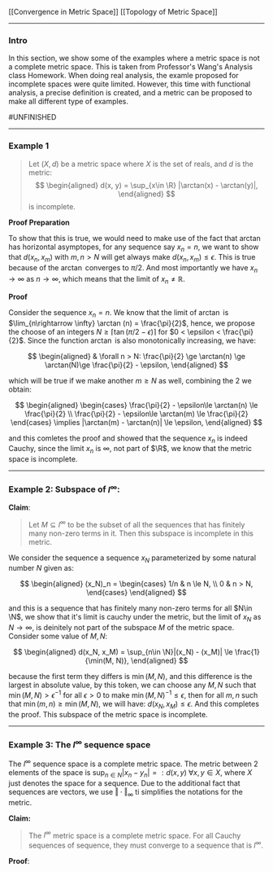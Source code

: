 [[Convergence in Metric Space]]
[[Topology of Metric Space]]

---
### **Intro**

In this section, we show some of the examples where a metric space is not a complete metric space. This is taken from Professor's Wang's Analysis class Homework. When doing real analysis, the examle proposed for incomplete spaces were quite limited. However, this time with functional analysis, a precise definition is created, and a metric can be proposed to make all different type of examples. 

#UNFINISHED

---
### **Example 1**

> Let $(X, d)$ be a metric space where $X$ is the set of reals, and $d$ is the metric: 
> $$
> \begin{aligned}
>     d(x, y) = \sup_{x\in \R} |\arctan(x) - \arctan(y)|,
> \end{aligned}
> $$
> is incomplete. 

**Proof Preparation**

To show that this is true, we would need to make use of the fact that $\arctan$ has horizontal asymptopes, for any sequence say $x_n = n$, we want to show that $d(x_n, x_m)$ with $m, n > N$ will get always make $d(x_n, x_m)\le \epsilon$. This is true because of the $\arctan$ converges to $\pi/2$. And most importantly we have $x_n\rightarrow \infty$ as $n\rightarrow \infty$, which means that the limit of $x_n\neq \mathbb R$.

**Proof**

Consider the sequence $x_n = n$. We know that the limit of $\arctan$ is $\lim_{n\rightarrow \infty} \arctan (n) = \frac{\pi}{2}$, hence, we propose the choose of an integers $N \ge \lceil \tan(\pi/2 - \epsilon)\rceil$ for $0 < \epsilon < \frac{\pi}{2}$. Since the function $\arctan$ is also monotonically increasing, we have: 

$$
\begin{aligned}
    & \forall n > N: 
    \frac{\pi}{2} \ge \arctan(n) \ge \arctan(N)\ge \frac{\pi}{2} - \epsilon, 
\end{aligned}
$$

which will be true if we make another $m \ge N$ as well, combining the 2 we obtain: 

$$
\begin{aligned}
    \begin{cases}
        \frac{\pi}{2} - \epsilon\le \arctan(n) \le \frac{\pi}{2}
        \\
        \frac{\pi}{2} - \epsilon\le \arctan(m) \le \frac{\pi}{2}
    \end{cases}
    \implies
    |\arctan(m) - \arctan(n)| \le \epsilon, 
\end{aligned}
$$

and this comletes the proof and showed that the sequence $x_n$ is indeed Cauchy, since the limit $x_n$ is $\infty$, not part of $\R$, we know that the metric space is incomplete. 

---
### **Example 2: Subspace of $l^\infty$**: 

**Claim**:
> Let $M\subseteq l^\infty$ to be the subset of all the sequences that has finitely many non-zero terms in it. Then this subspace is incomplete in this metric. 

We consider the sequence a sequence $x_N$ parameterized by some natural number $N$ given as: 

$$
\begin{aligned}
    (x_N)_n = \begin{cases}
        1/n & n \le N, 
        \\
        0 & n > N,
    \end{cases}
\end{aligned}
$$

and this is a sequence that has finitely many non-zero terms for all $N\in \N$, we show that it's limit is cauchy under the metric, but the limit of $x_N$ as $N\rightarrow \infty$, is deinitely not part of the subspace $M$ of the metric space. Consider some value of $M, N$: 

$$
\begin{aligned}
    d(x_N, x_M) = \sup_{n\in \N}|(x_N) - (x_M)| \le 
    \frac{1}{\min(M, N)}, 
\end{aligned}
$$

because the first term they differs is $\min(M, N)$, and this difference is the largest in absolute value, by this token, we can choose any $M, N$ such that $\min(M, N) > \epsilon^{-1}$ for all $\epsilon > 0$ to make $\min(M, N)^{-1}\le \epsilon$, then for all $m, n$ such that $\min(m, n)\ge\min(M, N)$, we will have: $d(x_N, x_M) \le \epsilon$. And this completes the proof. This subspace of the metric space is incomplete.



---
### **Example 3: The $l^\infty$ sequence space**

The $l^\infty$ sequence space is a complete metric space. The metric between 2 elements of the space is $\sup_{n\in N}|x_n -y_n| =: d(x, y)\;\forall x, y\in X$, where $X$ just denotes the space for a sequence. Due to the additional fact that sequences are vectors, we use $\Vert \cdot\Vert_\infty$ ti simplifies the notations for the metric. 

**Claim:**
> The $l^\infty$ metric space is a complete metric space. For all Cauchy sequences of sequence, they must converge to a sequence that is $l^\infty$. 

**Proof**: 


